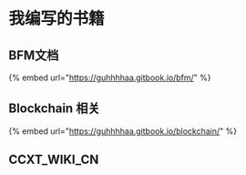 # 我编写的书籍

## BFM文档

{% embed url="https://guhhhhaa.gitbook.io/bfm/" %}

## Blockchain 相关

{% embed url="https://guhhhhaa.gitbook.io/blockchain/" %}

## CCXT\_WIKI\_CN

